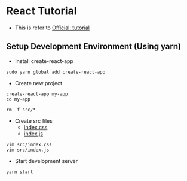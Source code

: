 # React Tutorial
* This is refer to [Official: tutorial](https://reactjs.org/tutorial/tutorial.html)


## Setup Development Environment (Using yarn)
* Install create-react-app

```
sudo yarn global add create-react-app
```

* Create new project

```
create-react-app my-app
cd my-app

rm -f src/*
```

* Create src files
    * [index.css](https://codepen.io/gaearon/pen/oWWQNa?editors=0100)
    * [index.js](https://codepen.io/gaearon/pen/oWWQNa?editors=0010)

```
vim src/index.css
vim src/index.js
```

* Start development server

```
yarn start
```
